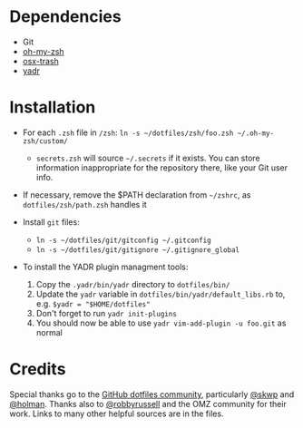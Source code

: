 

# Dependencies

* Git
* [oh-my-zsh](https://github.com/robbyrussell/oh-my-zsh)
* [osx-trash](http://www.dribin.org/dave/osx-trash/)
* [yadr](https://github.com/skwp/dotfiles)


# Installation

* For each `.zsh` file in `/zsh`: `ln -s ~/dotfiles/zsh/foo.zsh ~/.oh-my-zsh/custom/`
  
    * `secrets.zsh` will source `~/.secrets` if it exists. You can store information inappropriate for the repository there, like your Git user info. 

* If necessary, remove the $PATH declaration from `~/zshrc`, as `dotfiles/zsh/path.zsh` handles it

* Install `git` files:

    * `ln -s ~/dotfiles/git/gitconfig ~/.gitconfig`
    * `ln -s ~/dotfiles/git/gitignore ~/.gitignore_global`

* To install the YADR plugin managment tools:

    1. Copy the `.yadr/bin/yadr` directory to `dotfiles/bin/`
    2. Update the `yadr` variable in `dotfiles/bin/yadr/default_libs.rb` to, e.g. `$yadr = "$HOME/dotfiles"`
    3. Don't forget to run `yadr init-plugins`
    4. You should now be able to use `yadr vim-add-plugin -u foo.git` as normal


# Credits

Special thanks go to the [GitHub dotfiles community](http://dotfiles.github.com/), particularly [@skwp](https://github.com/skwp/dotfiles) and [@holman](https://github.com/holman/dotfiles). Thanks also to [@robbyrussell](https://github.com/robbyrussell/oh-my-zsh) and the OMZ community for their work. Links to many other helpful sources are in the files.
